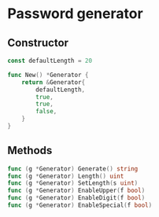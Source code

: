 # Password generator
## Constructor
```go
const defaultLength = 20

func New() *Generator {
	return &Generator{
		defaultLength,
		true,
		true,
		false,
	}
}
```

## Methods
```go
func (g *Generator) Generate() string
func (g *Generator) Length() uint
func (g *Generator) SetLength(s uint)
func (g *Generator) EnableUpper(f bool)
func (g *Generator) EnableDigit(f bool)
func (g *Generator) EnableSpecial(f bool)
```
